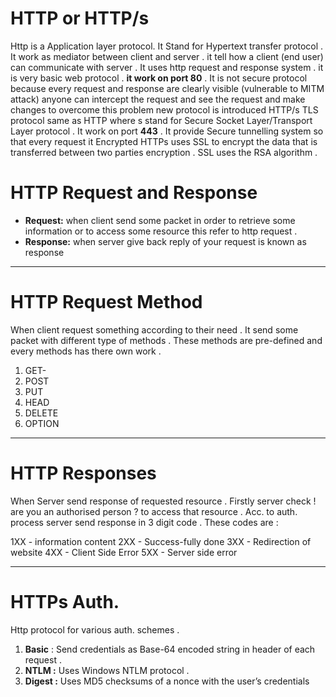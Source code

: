 # HTTP or HTTP/s

Http is a Application layer protocol. It Stand for Hypertext transfer protocol . It work as mediator between client and server  . it tell how a client (end user) can communicate with server . It uses http request and response system . it is very basic web protocol . **it work on port 80** . It is not secure protocol because every request and response are clearly visible (vulnerable to MITM attack)  anyone can intercept the request and see the request and make changes to overcome this problem new protocol is introduced HTTP/s TLS protocol same as HTTP where s stand for Secure Socket Layer/Transport Layer protocol . It work on port **443** . It provide Secure tunnelling system so that every request it Encrypted 
HTTPs uses SSL to encrypt the data that is transferred between two parties encryption . SSL uses the RSA algorithm . 

# **HTTP Request and Response**
- **Request:** when client send some packet in order to retrieve some information or to access some resource this refer to http request .
- **Response:** when server give back reply of your request is known as response 

---

# HTTP Request Method
When client request something according to their need . It send some packet with different type of methods . These methods are pre-defined and every methods has there own work .

1. GET- 
2. POST 
3. PUT
4. HEAD
5. DELETE
6. OPTION

---

# HTTP Responses
When Server send response  of requested resource . Firstly server check ! are you an authorised person ? to access that resource . Acc. to auth. process server send response in 3 digit code . These codes are : 

1XX - information content
2XX -  Success-fully done 
3XX - Redirection of website
4XX - Client Side Error
5XX - Server side error

---

# HTTPs Auth.
Http protocol for various auth. schemes .

1. **Basic** : Send credentials as Base-64 encoded string in header of each request .
2. **NTLM :** Uses Windows NTLM protocol .
3. **Digest :**   Uses MD5 checksums of a nonce with the user’s credentials
